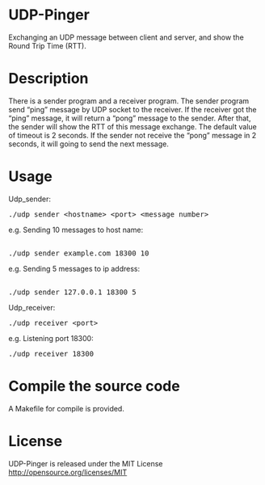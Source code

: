 # UDP-Pinger
Exchanging an UDP message between client and server, and show the Round Trip Time (RTT).

# Description
There is a sender program and a receiver program. The sender program send “ping” message by UDP socket to the receiver. If the receiver got the “ping” message, it will return a “pong” message to the sender. After that, the sender will show the RTT of this message exchange. The default value of timeout is 2 seconds. If the sender not receive the “pong” message in 2 seconds, it will going to send the next message.


# Usage
Udp_sender: 
<pre>
./udp_sender &lt;hostname> &lt;port> &lt;message_number>
</pre>
e.g. Sending 10 messages to host name: 
<pre> 
./udp_sender example.com 18300 10 
</pre>
e.g. Sending 5 messages to ip address: 
<pre> 
./udp_sender 127.0.0.1 18300 5
</pre>
Udp_receiver: 
<pre>
./udp_receiver &lt;port>
</pre>
e.g. Listening port 18300: 
<pre>
./udp_receiver 18300
</pre>

# Compile the source code
A Makefile for compile is provided.<br />

# License
UDP-Pinger is released under the MIT License  
http://opensource.org/licenses/MIT
